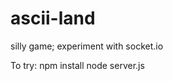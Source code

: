 ascii-land
==========

silly game; experiment with socket.io

To try:
  npm install
  node server.js
